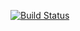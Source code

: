 [![Build Status](https://travis-ci.org/liuvasconcelos/essential-developer-feed.svg?branch=main)](https://travis-ci.org/liuvasconcelos/essential-developer-feed)
